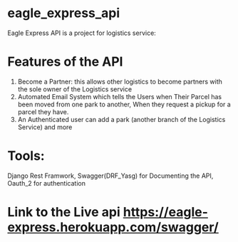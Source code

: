 # eagle_express_api

Eagle Express API is a project for logistics service:

# Features of the API
1. Become a Partner: this allows other logistics to become partners with the sole owner of the Logistics service
2. Automated Email System which tells the Users when Their Parcel has been moved from one park to another, When they request a pickup for a parcel they have. 
3. An Authenticated user can add a park (another branch of the Logistics Service)
 and more
 
 # Tools: 
 Django Rest Framwork, Swagger(DRF_Yasg) for Documenting the API, Oauth_2 for authentication
 
 # Link to the Live api https://eagle-express.herokuapp.com/swagger/
 
